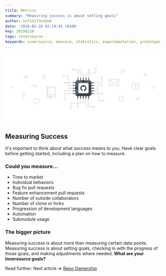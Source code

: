```yaml
---
title: Metrics
summary: "Measuring success is about setting goals"
author: 1nf1n173n16m4
date: '2019-02-10 02:14:41 +0100'
key: 20190210
tags: innersource
keywords: innersource, measure, statistics, experimentation, prototype, test
---
```

![Metrics](https://raw.githubusercontent.com/infinitEnigma/infinit3/master/assets/img/posts/learning/metrics.png)

## Measuring Success

It's important to think about what success means to you. Have clear goals before getting started, including a plan on how to measure.
<!--more-->
### Could you measure...
- Time to market
- Individual behaviors
- Bug fix pull requests
- Feature enhancement pull requests
- Number of outside collaborators
- Number of clone or forks
- Progression of development languages
- Automation
- Submodule usage

### The bigger picture
Measuring success is about more than measuring certain data points. Measuring success is about setting goals,  checking in with the progress of those goals, and making adjustments where needed. **What are your Innersource goals?**

Read further:
Next article => [Repo Ownership](/post/2019/03/02/repo-ownership/)
